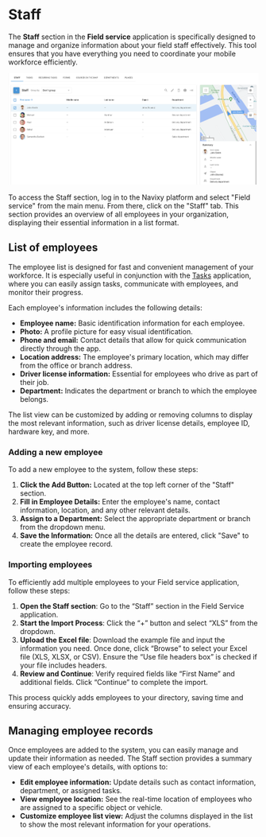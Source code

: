# Staff

The **Staff** section in the **Field service** application is specifically designed to manage and organize information about your field staff effectively. This tool ensures that you have everything you need to coordinate your mobile workforce efficiently.

![](../../user-guide/field-service/attachments/image-20240816-171918.png)

To access the Staff section, log in to the Navixy platform and select "Field service" from the main menu. From there, click on the "Staff" tab. This section provides an overview of all employees in your organization, displaying their essential information in a list format.

## List of employees

The employee list is designed for fast and convenient management of your workforce. It is especially useful in conjunction with the [Tasks](tasks.md) application, where you can easily assign tasks, communicate with employees, and monitor their progress.

Each employee's information includes the following details:

* **Employee name:** Basic identification information for each employee.
* **Photo:** A profile picture for easy visual identification.
* **Phone and email:** Contact details that allow for quick communication directly through the app.
* **Location address:** The employee's primary location, which may differ from the office or branch address.
* **Driver license information:** Essential for employees who drive as part of their job.
* **Department:** Indicates the department or branch to which the employee belongs.

The list view can be customized by adding or removing columns to display the most relevant information, such as driver license details, employee ID, hardware key, and more.

### Adding a new employee

To add a new employee to the system, follow these steps:

1. **Click the Add Button:** Located at the top left corner of the "Staff" section.
2. **Fill in Employee Details:** Enter the employee's name, contact information, location, and any other relevant details.
3. **Assign to a Department:** Select the appropriate department or branch from the dropdown menu.
4. **Save the Information:** Once all the details are entered, click "Save" to create the employee record.

### Importing employees

To efficiently add multiple employees to your Field service application, follow these steps:

1. **Open the Staff section**: Go to the “Staff” section in the Field Service application.
2. **Start the Import Process**: Click the “+” button and select “XLS” from the dropdown.
3. **Upload the Excel file**: Download the example file and input the information you need. Once done, click “Browse” to select your Excel file (XLS, XLSX, or CSV). Ensure the “Use file headers box” is checked if your file includes headers.
4. **Review and Continue**: Verify required fields like “First Name” and additional fields. Click “Continue” to complete the import.

This process quickly adds employees to your directory, saving time and ensuring accuracy.

## Managing employee records

Once employees are added to the system, you can easily manage and update their information as needed. The Staff section provides a summary view of each employee's details, with options to:

* **Edit employee information:** Update details such as contact information, department, or assigned tasks.
* **View employee location:** See the real-time location of employees who are assigned to a specific object or vehicle.
* **Customize employee list view:** Adjust the columns displayed in the list to show the most relevant information for your operations.
